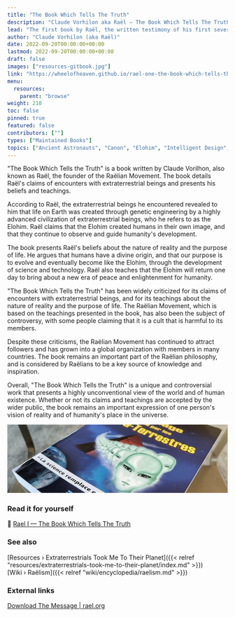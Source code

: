 ```yaml
---
title: "The Book Which Tells The Truth"
description: "Claude Vorhilon aka Raël — The Book Which Tells The Truth (1973)"
lead: "The first book by Raël, the written testimony of his first several encounters with Yahweh."
author: "Claude Vorhilon (aka Raël)"
date: 2022-09-20T00:00:00+00:00
lastmod: 2022-09-20T00:00:00+00:00
draft: false
images: ["resources-gitbook.jpg"]
link: "https://wheelofheaven.github.io/rael-one-the-book-which-tells-the-truth/"
menu:
  resources:
    parent: "browse"
weight: 210
toc: false
pinned: true
featured: false
contributors: [""]
types: ["Maintained Books"]
topics: ["Ancient Astronauts", "Canon", "Elohim", "Intelligent Design", "Neo-Euhemerism"]
---
```


"The Book Which Tells the Truth" is a book written by Claude Vorilhon, also known as Raël, the founder of the Raëlian Movement. The book details Raël's claims of encounters with extraterrestrial beings and presents his beliefs and teachings.

According to Raël, the extraterrestrial beings he encountered revealed to him that life on Earth was created through genetic engineering by a highly advanced civilization of extraterrestrial beings, who he refers to as the Elohim. Raël claims that the Elohim created humans in their own image, and that they continue to observe and guide humanity's development.

The book presents Raël's beliefs about the nature of reality and the purpose of life. He argues that humans have a divine origin, and that our purpose is to evolve and eventually become like the Elohim, through the development of science and technology. Raël also teaches that the Elohim will return one day to bring about a new era of peace and enlightenment for humanity.

"The Book Which Tells the Truth" has been widely criticized for its claims of encounters with extraterrestrial beings, and for its teachings about the nature of reality and the purpose of life. The Raëlian Movement, which is based on the teachings presented in the book, has also been the subject of controversy, with some people claiming that it is a cult that is harmful to its members.

Despite these criticisms, the Raëlian Movement has continued to attract followers and has grown into a global organization with members in many countries. The book remains an important part of the Raëlian philosophy, and is considered by Raëlians to be a key source of knowledge and inspiration.

Overall, "The Book Which Tells the Truth" is a unique and controversial work that presents a highly unconventional view of the world and of human existence. Whether or not its claims and teachings are accepted by the wider public, the book remains an important expression of one person's vision of reality and of humanity's place in the universe.

![Image](images/le-message-book.jpg "Extraterrestrials Took Me To Their Planet, 1976 — Raël")

### Read it for yourself

📖 [Rael I — The Book Which Tells The Truth](https://wheelofheaven.github.io/rael-one-the-book-which-tells-the-truth/)

### See also

[Resources › Extraterrestrials Took Me To Their Planet]({{< relref "resources/extraterrestrials-took-me-to-their-planet/index.md" >}})</br>
[Wiki › Raëlism]({{< relref "wiki/encyclopedia/raelism.md" >}})</br>

### External links

[Download The Message | rael.org](https://www.rael.org/downloads/)
